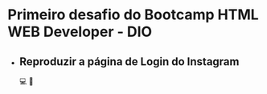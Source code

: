 <h1>Primeiro desafio do Bootcamp HTML WEB Developer - DIO</h1>

- <h2>Reproduzir a página de Login do Instagram</h2>

  :computer: :rocket:

  

  

